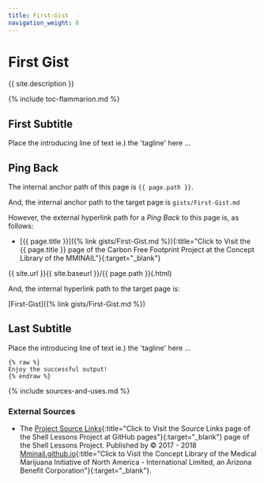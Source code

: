 ```yaml
---
title: First-Gist
navigation_weight: 8
---
```

# First Gist

{{ site.description }}

{% include toc-flammarion.md %}

## First Subtitle

Place the introducing line of text ie.) the 'tagline' here ...

## Ping Back

The internal anchor path of this page is `{{ page.path }}`.

And, the internal anchor path to the target page is `gists/First-Gist.md`

However, the external hyperlink path for a *Ping Back* to this page is, as follows:

- [{{ page.title }}]({% link gists/First-Gist.md %}){:title="Click to Visit the {{ page.title }} page of the Carbon Free Footprint Project at the Concept Library of the MMINAIL"}{:target="_blank"}

{{ site.url }}{{ site.baseurl }}/{{ page.path }}(.html)

And, the internal hyperlink path to the target page is:

[First-Gist]({% link gists/First-Gist.md %})

## Last Subtitle

Place the introducing line of text ie.) the 'tagline' here ...

```liquid
{% raw %}
Enjoy the successful output!
{% endraw %}
```

{% include sources-and-uses.md %}

### External Sources

- The [Project Source Links](https://mminail.github.io/Shell/Source-Shell-Links.htm){:title="Click to Visit the Source Links page of the Shell Lessons Project at GitHub pages"}{:target="_blank"} page of the Shell Lessons Project. Published by © 2017 - 2018 [Mminail.github.io](https://mminail.github.io/){:title="Click to Visit the Concept Library of the Medical Marijuana Initiative of North America - International Limited, an Arizona Benefit Corporation"}{:target="_blank"}.
